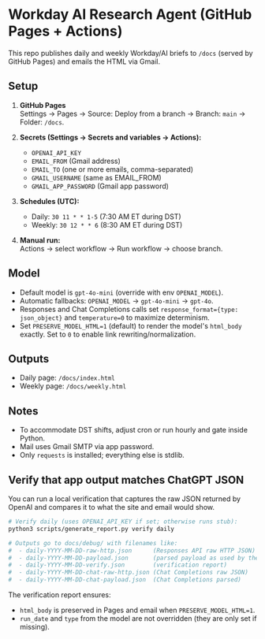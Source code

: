 # Workday AI Research Agent (GitHub Pages + Actions)

This repo publishes daily and weekly Workday/AI briefs to `/docs` (served by GitHub Pages) and emails the HTML via Gmail.

## Setup

1. **GitHub Pages**  
   Settings → Pages → Source: Deploy from a branch → Branch: `main` → Folder: `/docs`.

2. **Secrets (Settings → Secrets and variables → Actions):**  
   - `OPENAI_API_KEY`  
   - `EMAIL_FROM` (Gmail address)  
   - `EMAIL_TO` (one or more emails, comma-separated)  
   - `GMAIL_USERNAME` (same as EMAIL_FROM)  
   - `GMAIL_APP_PASSWORD` (Gmail app password)

3. **Schedules (UTC):**  
   - Daily: `30 11 * * 1-5` (7:30 AM ET during DST)  
   - Weekly: `30 12 * * 6` (8:30 AM ET during DST)

4. **Manual run:**  
   Actions → select workflow → Run workflow → choose branch.

## Model

- Default model is `gpt-4o-mini` (override with env `OPENAI_MODEL`).
- Automatic fallbacks: `OPENAI_MODEL` → `gpt-4o-mini` → `gpt-4o`.
- Responses and Chat Completions calls set `response_format={type: json_object}` and `temperature=0` to maximize determinism.
- Set `PRESERVE_MODEL_HTML=1` (default) to render the model's `html_body` exactly. Set to `0` to enable link rewriting/normalization.

## Outputs

- Daily page: `/docs/index.html`  
- Weekly page: `/docs/weekly.html`

## Notes

- To accommodate DST shifts, adjust cron or run hourly and gate inside Python.
- Mail uses Gmail SMTP via app password.
- Only `requests` is installed; everything else is stdlib.

## Verify that app output matches ChatGPT JSON

You can run a local verification that captures the raw JSON returned by OpenAI and compares it to what the site and email would show.

```bash
# Verify daily (uses OPENAI_API_KEY if set; otherwise runs stub):
python3 scripts/generate_report.py verify daily

# Outputs go to docs/debug/ with filenames like:
#  - daily-YYYY-MM-DD-raw-http.json      (Responses API raw HTTP JSON)
#  - daily-YYYY-MM-DD-payload.json       (parsed payload as used by the app)
#  - daily-YYYY-MM-DD-verify.json        (verification report)
#  - daily-YYYY-MM-DD-chat-raw-http.json (Chat Completions raw JSON)
#  - daily-YYYY-MM-DD-chat-payload.json  (Chat Completions parsed)
```

The verification report ensures:
- `html_body` is preserved in Pages and email when `PRESERVE_MODEL_HTML=1`.
- `run_date` and `type` from the model are not overridden (they are only set if missing).
